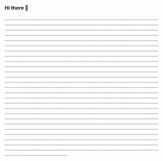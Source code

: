 ### Hi there 👋

...........................................................................................................................................................................................................................................................................................................................................................................................................................................................................................................................................................................................................................................................................................................................................................................................................................................................................................................................................................................................................................................................................................................................................................................................................................................................................................................................................................................................................................................................................................................................................................................................................................................................................................................................................................................................................................................................................................................................................................................................................................................................................................................................................................................................................................................................................................................................................................................................................................................................................................................................................................................................................................................................................................................................................................................................................................................................................................................................................................................................................................................................................................................................................................................................................................................................................................................................................................................................................